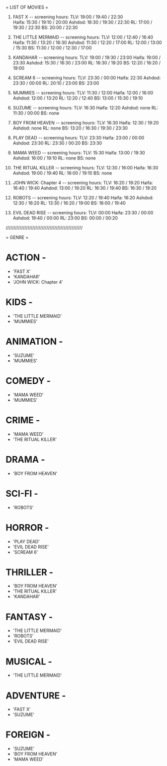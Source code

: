 = LIST OF MOVIES =

1. FAST X --
   screening hours:
   TLV: 19:00 / 19:40 / 22:30  
    Haifa: 15:30 / 19:10 / 20:00
   Ashdod: 16:30 / 19:30 / 22:30
   RL: 17:00 / 19:30 / 22:30
   BS: 20:00 / 22:30

2. THE LITTLE MERMAID --
   screening hours:
   TLV: 12:00 / 12:40 / 16:40
   Haifa: 11:30 / 13:20 / 16:30
   Ashdod: 11:30 / 12:20 / 17:00
   RL: 12:00 / 13:00 / 15:30
   BS: 11:30 / 12:00 / 12:30 / 17:00

3. KANDAHAR --
   screening hours:
   TLV: 19:00 / 19:30 / 23:00
   Haifa: 19:00 / 23:30
   Ashdod: 15:30 / 16:30 / 23:00
   RL: 16:30 / 19:20
   BS: 12:20 / 16:20 / 19:00

4. SCREAM 6 --
   screening hours:
   TLV: 23:30 / 00:00
   Haifa: 22:30
   Ashdod: 23:30 / 00:00
   RL: 20:10 / 23:00
   BS: 23:00

5. MUMMIES --
   screening hours:
   TLV: 11:30 / 12:00
   Haifa: 12:00 / 16:00
   Ashdod: 12:00 / 13:20
   RL: 12:20 / 12:40
   BS: 13:00 / 15:30 / 19:10

6. SUZUME --
   screening hours:
   TLV: 16:30
   Haifa: 12:20
   Ashdod: none
   RL: 11:30 / 00:00
   BS: none

7. BOY FROM HEAVEN --
   screening hours:
   TLV: 16:30
   Haifa: 12:30 / 19:20
   Ashdod: none
   RL: none
   BS: 13:20 / 16:30 / 19:30 / 23:30

8. PLAY DEAD --
   screening hours:
   TLV: 23:30
   Haifa: 23:00 / 00:00
   Ashdod: 23:30
   RL: 23:30 / 00:20
   BS: 23:30

9. MAMA WEED --
   screening hours:
   TLV: 15:30
   Haifa: 13:00 / 19:30
   Ashdod: 16:00 / 19:10
   RL: none
   BS: none

10. THE RITUAL KILLER --
    screening hours:
    TLV: 12:30 / 16:00
    Haifa: 16:30
    Ashdod: 19:00 / 19:40
    RL: 16:00 / 19:10
    BS: none

11. JOHN WICK: Chapter 4 --
    screening hours:
    TLV: 16:20 / 19:20
    Haifa: 16:40 / 19:40
    Ashdod: 13:00 / 19:20
    RL: 16:30 / 19:40
    BS: 16:30 / 19:20

12. ROBOTS --
    screening hours:
    TLV: 12:20 / 19:40
    Haifa: 16:20
    Ashdod: 12:30 / 16:20
    RL: 13:30 / 16:20 / 19:00
    BS: 16:00 / 19:40

13. EVIL DEAD RISE --
    screening hours:
    TLV: 00:00
    Haifa: 23:30 / 00:00
    Ashdod: 19:40 / 00:00
    RL: 23:00
    BS: 00:00 / 00:20

/////////////////////////////////////////////////

= GENRE =

# ACTION -

- 'FAST X'
- 'KANDAHAR'
- 'JOHN WICK: Chapter 4'

# KIDS -

- 'THE LITTLE MERMAID'
- 'MUMMIES'

# ANIMATION -

- 'SUZUME'
- 'MUMMIES'

# COMEDY -

- 'MAMA WEED'
- 'MUMMIES'

# CRIME -

- 'MAMA WEED'
- 'THE RITUAL KILLER'

# DRAMA -

- 'BOY FROM HEAVEN'

# SCI-FI -

- 'ROBOTS'

# HORROR -

- 'PLAY DEAD'
- 'EVIL DEAD RISE'
- 'SCREAM 6'

# THRILLER -

- 'BOY FROM HEAVEN'
- 'THE RITUAL KILLER'
- 'KANDAHAR'

# FANTASY -

- 'THE LITTLE MERMAID'
- 'ROBOTS'
- 'EVIL DEAD RISE'

# MUSICAL -

- 'THE LITTLE MERMAID'

# ADVENTURE -

- 'FAST X'
- 'SUZUME'

# FOREIGN -

- 'SUZUME'
- 'BOY FROM HEAVEN'
- 'MAMA WEED'
